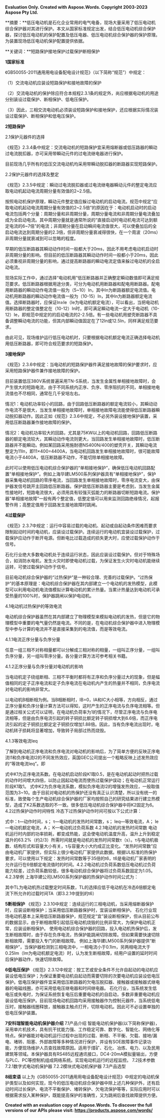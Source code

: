﻿**Evaluation Only. Created with Aspose.Words. Copyright 2003-2023 Aspose Pty Ltd.**

**摘要：**低压电动机是石化企业常用的电气电备，现场大量采用了低压电动机综合保护器对其进行保护。本文从国家标准规定出发，结合低压电动机综合保护器，探讨低压电动机的保护配置及低压电器、低压电动机综合保护器的保护原理。为装置现场低压电动机保护配置提供依据。

**关键词：**短路保护接地保护过载保护断相保护

**1国家标准**

《GB50055-2011通用用电设备配电设计规范》（以下简称“规范”）中规定：

（1）交流电动机应装设短路保护和接地故障的保护

（2）交流电动机的保护除应符合本规程2.3.1条的规定外，尚应根据电动机的用途分别装设过载保护、断相保护、低电压保护。

（3）因此，三相交流电动机必须装设短路保护和接地保护，还应根据实际情况装设过载保护、断相保护和低电压保护。

**2短路保护**

2\.1保护元器件的选择

《规范》2.3.4条中规定：交流电动机的短路保护宜采用熔断器或低压路器的瞬动过电流脱扣器，亦可采用带瞬动元件的过电流继电器进行保护。

目前现场几乎所有的低压交流电动机均采用带瞬动脱扣器的断路器实现短路保护。

2\.2保护元器件的选择及整定

《规范》2.3.5中规定：瞬动过电流脱扣器或过电流继电器瞬动元件的整定电流应取电动机起动电流周期分量有效值的2~2.5倍。

按照电动机保护原理，瞬动元件整定值应躲过电动机的启动电流。规范中规定“应取电动机起动电流周期分量有效值的2~2.5倍”的原因在于：电动机启动时的启动电流包括两个分量：周期分量和非周期分量，周期分量电流和非周期分量电流叠加成为全启动电流。其中周期分量就是通常所说的“直接启动时电动机电流可达到额定电流的6~7倍”的电流；非周期分量在启动瞬间电流值很大，可以使叠加后的全启动电流达到周期分量的2.3倍，但非周期分量衰减得很快，在一个周波（20ms）非周期分量就衰减到可以忽略的程度。

早期的低压断路器其瞬动动作时间一般都大于20ms，因此不用考虑电动机启动时非周期分量的影响。但目前的低压断路器其瞬动动作时间一般都小于20ms，因此必须重视非周期分量的影响，通过提高断路器的瞬动电流定值来躲过电动机的全启动电流。

现场实际工作中，通过选择“电动机用”低压断路器并正确整定瞬动数值即可满足规范要求。低压断路器根据用途分类，可分为电动机用断路器和配电用断路器。配电用断路器的瞬动动作电流值一般为（5~10）In，其中In为断路器额定电流值。电动机用断路器的瞬动动作电流值一般为（10-15）In，其中In为断路器额定电流值。选择断路器时，应保证In≥Ie（Ie为电动机额定电流），可以看出，当把电动机用断路器的整定值整定在（10-12）In时，即可满足瞬动电流一定大于电动机（10-12）Ie，即规范中规定的的启动电流的2-2.5倍。有一些电动机用塑壳断路器不具备调整瞬动电流的功能，但其内部瞬动值固定在了12In或12.5In，同样满足规范要求。

由此可见，现场维护运行低压电动机时，只要根据电动机额定电流正确选择电动机用低压断路器，即可符合规范要求的短路保护。

**3接地保护**

《规范》2.3.6中规定：当电动机的短路保护器件满足接地故障的保护要求时，应采用短路保护器件兼作接地故障的保护。

目前装置低压380V系统普遍采用TN-S系统，当发生金属性单相接地故障时，会产生很大的短路电流，由于不同系统内正序、负序、零序阻抗的不同，单相接地电流值也不尽相同，通常在几千安培左右。

情况1：电动机功率较小的回路，由于回路低压断路器的额定电流较小，其瞬动动作电流不是很大，当发生单相接地故障时，单相接地故障电流能使得低压断路器瞬动脱扣器动作。因此正如《规范》2.3.6中规定，不必另外装设接地保护装置，采用低压断路器兼作接地故障的保护。

情况2：电动机功率较大的回路，尤其是75KW以上的电动机回路，回路低压断路器的额定电流较大，其瞬动动作电流则更大，当回路发生单相接地故障时，低压断路器并不能瞬动。例如某回路采用施耐德NS400N/400的塑壳开关，其瞬动电流整定为11In，即11×400=4400A，当电动机回路发生单相接地故障时，很可能故障电流小于4400A，低压断路器不动作，不能切除单相接地故障。

此时可以使用低压电动机综合保护器的“单相接地保护”，确保低压电动机回路配置“单相接地保护”。例如上海华建LM500系列保护器具有“单相接地保护”，保护器采集电动机回路的零序电流，当回路发生单相接地故障时，零序电流变大，由保护器发信号跳开主回路低压断路器。保护跳低压断路器主要是考虑到，当发生金属性接地时，短路电流很大，必须用具有较强灭弧能力的断路器切断短路电流。保护器“单相接地故障”一般有两个整定值，低整定值可以用来监测回路绝缘情况，起报警作用；高整定值用于回路发生接地故障时跳闸。

**4过载保护**

《规范》2.3.7中规定：运行中容易过载的电动机、起动或自起动条件困难而要求限制起动时间的电动机，应装设过载保护。连续运行的电动机宜装设过载保护，过载保护应动作于断开电源。但断电比过载造成的损失更大时，应使过载保护动作于信号。

石化行业绝大多数电动机处于连续运行状态，因此应装设过载保护。但对于特殊场合，如消防水电机，发生火灾时即使电动机过载，为保证发生火灾时电动机能继续运转，可使过载保护动作于信号。

目前电动机综合保护器的“过热保护”是一种较合理、完善的过载保护。“过热保护”的基本原理是：电动机综合保护器在其内部建立一个电动机的发热模型，此模型可以利用电动机电流值模拟计算电动机的累计热量。当累计热量达到电动机可承受热量的100%时，保护器跳闸以保护电动机。

4\.1电动机过热保护的等效电流

电动机综合保护器虽然在其内部建立了物理模型来模拟电动机的发热，但是它的物理模型中重要的电气量仍然是电流。不同的是，在电动机综合保护器中进入物理模型中参与计算的电流并不是直接采集到的电流值，而是等效电流。

4\.1.1电流正序分量与负序分量

任意一组三相不对称相量都可以分解成三相对称的相量，一组叫正序分量，一组叫负序分量，另一组叫零序分量。各分量计算方法可参考相关书籍。

4\.1.2正序分量与负序分量对电动机的影响

当电动机定子绕组断相、三相不平衡时都将有正序和负序分量过大的现象，但是幅值相同的定子正序电流和定子负序电流在电动机内产生的热量并不相同，负序电流对电动机的影响非常大。

以电动机B相断相为例。当B相断相时，IB=0，IA和IC大小相等，方向相反，通过正序分量和负序分量计算方法可以得知，这时产生的正序电流与负序电流相等。但是通过相关公式可以证明，在电动机负荷率为1的情况下，尽管正序电流与负序电流相等，但是由负序电流引起的转子铜损比额定转子铜损增大到6.6倍，而正序电流引起的定子铜损比额定定子铜损仅增加1.88倍。因此，当有负序电流出现时，电动机转子损耗将显著增加，导致转子局部过热而烧毁。

4\.1.3等效电流Ieq

了解到电动机正序电流和负序电流对电动机的影响后，为了简单方便的反映正序电流I1和负序电流I2的不同发热效应，英国GEC公司提出一个粗略反映上述发热效应的“等效电流Ieq”。即

式中K1为正序电流系数。在电动机启动阶段K1取0.5，是在电动机起动时把热过载的动作时间增大四倍，以防止因起动电流而使热过载保护误动；在电动机正常运行阶段K1取1。
式中K2为负序电流系数，模拟负序电流I2的增强发热效应，一般取值范围为3~10。由于目前对电动机的热保护还没有真正认识清楚，所以没有统一的标准，致使每个生产电动机综合保护器的厂家均按照自己的研究结果进行建立热模型，造成了K2系数选取的不一致。很多低压电动机综合保护器中将K2固定为6。
4\.2过热保护动作时间特性
冷态下过热保护动作时间可按以下公式计算：

式中：t—动作时间，s；
τ—电动机的发热时间常数，s；
Ieq—等效电流，A；
Ie—电动机额定电流，A；
K—电动机过负荷系数
4\.2.1电动机的发热时间常数
电动机运行时内部的功率损耗，都变成热能，这会使电动机温度升高，温升上升到稳定温升的63.2%（约2/3）所需时间就是电动机的发热时间常数τ（s）。τ与电动机极数、结构形式和容量大小有关，τ与容量大小大约成正比变化。“发热时间常数”应由电动机厂家提供，但实际上很少电动机厂家提供此数据。根据UL标准的热保护要求，可以使用以下规定：发热时间常数等于35倍的t6，t6是电动机厂家表明的允许运行在6倍额定电流值时的时间。4.2.2电动机过负荷系数低压电动机过负荷能力较差，过负荷系数较低，很多电动机综合保护器将过负荷系数固定为1.05。
4\.2.3举例
上海华建公司LM500系列保护器的热保护动作时间公式为：

其中TL为电动机热过载整定时间系数，TL的选择应低于电动机在冷态6倍额定电流下所允许的过载时间TA（即3.2.1中提到的t6）

**5断相保护**
《规范》2.3.10中规定：连续运行的三相电动机，当采用熔断器保护时，应装设断相保护；当采用低压断路器保护时，宜装设断相保护。
石化行业现场电动机基本上采用低压断路器保护，规范规定“宜”装设断相保护，但从目前公布的数据显示，由于断相故障引起低压电动机烧毁的比例非常大，为保护电动机正常，应装设断相保护。
使用电动机综合保护器的回路，投入电动机热保护后，发生断相故障时，由于存在负序电流，热保护能跳闸切除故障。但如果需要快速切除断相故障，需要投入专门的断相故障。
例如上海华建LM500系列保护器提供“断相保护”，当保护器检测到三相电流中，一相电流小于0.1Im，另两相电流大于0.25Im（Im为电动机额定电流）时，认为发生断相故障，经用户设置的延时时间后保护器动作，快速切除故障。

**6低电压保护**
《规范》2.3.12中规定：按工艺或安全条件不允许自起动的电动机应装设低电压保护；为保证重要电动机自起动而需要切除的次要电动机应装设低电压保护。低电压保护器件宜采用低压断路器的欠电压脱扣器、接触器或接触器式继电器的电磁线圈，亦可采用低电压继电器和时间继电器。
石化行业，当系统发生低电压或失电时，为保证系统恢复电压后重要电动机的自启动，多数非重要电动机应装设低电压保护。目前现场电动机回路均采用接触器作为控制元器件，当系统低电压时，接触器线圈释放，接触器主触点打开，切除电动机。因此可不必设置单独的低电压保护装置。

**7安科瑞智能电动机保护器介绍**
7\.1产品介绍
智能电动机保护器(以下简称保护器)，采用单片机技术，具有抗干扰能力强、工作稳定可靠、数字化、智能化、网络化等特点。保护器能对电动机运行过程中出现的过载、断相、不平衡、欠载、接地/漏电、堵转、阻塞、外部故障等多种情况进行保护，并设有SOE故障事件记录功能，方便现场维护人员查找故障原因。适用于煤矿、石化、冶炼、电力、以及民用建筑等领域。本保护器具有RS485远程通讯接口，DC4-20mA模拟量输出，方便与PLC、PC等控制机组成网络系统。实现电动机运行的远程监控。
7\.2技术参数
7\.2.1数字式电动机保护器
7\.2.2模块式电动机保护器
7\.3产品选型

**8结束语**
以上为《GB50055-2011通用用电设备配电设计规范》中规定的电动机保护类型以及如何实现，现今的低压电动机综合保护器中除上述几种保护外，还有启动时间过长保护、电流不平衡保护、堵转保护、欠电流保护等等，实际应用时可以根据需求投入某种保护，既能提高保护的准确性，又为跳闸后查找故障提供方便。

**Created with an evaluation copy of Aspose.Words. To discover the full versions of our APIs please visit: https://products.aspose.com/words/**
